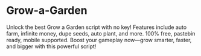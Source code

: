 # Grow-a-Garden
Unlock the best Grow a Garden script with no key! Features include auto farm, infinite money, dupe seeds, auto plant, and more. 100% free, pastebin ready, mobile supported. Boost your gameplay now—grow smarter, faster, and bigger with this powerful script!
